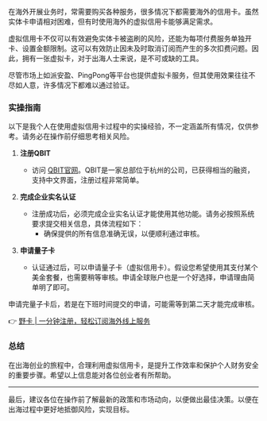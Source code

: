 在海外开展业务时，常需要购买各种服务，很多情况下都需要海外的信用卡。虽然实体卡申请相对困难，但有时使用海外的虚拟信用卡能够满足需求。

虚拟信用卡不仅可以有效避免实体卡被盗刷的风险，还能为每项付费服务单独开卡、设置金额限制。这可以有效防止因未及时取消订阅而产生的多次扣费问题。因此，拥有一张虚拟卡，对于出海人士来说，是不可或缺的工具。

尽管市场上如派安盈、PingPong等平台也提供虚拟卡服务，但其使用效果往往不尽如人意，许多情况下都难以通过验证。

### 实操指南

以下是我个人在使用虚拟信用卡过程中的实操经验，不一定涵盖所有情况，仅供参考。请务必在操作前仔细思考相关风险。

1. **注册QBIT**
   - 访问 [QBIT官网](https://www)。QBIT是一家总部位于杭州的公司，已获得相当的融资，支持中文界面，注册过程非常简单。

2. **完成企业实名认证**
   - 注册成功后，必须完成企业实名认证才能使用其他功能。请务必按照系统要求提交相关信息，具体流程如下：
     - 确保提供的所有信息准确无误，以便顺利通过审核。

3. **申请量子卡**
   - 认证通过后，可以申请量子卡（虚拟信用卡）。假设您希望使用其支付某个美金套餐，也需要稍等审核。申请全球账户也是一个好选择，申请理由简单明了即可。

申请完量子卡后，若是在下班时间提交的申请，可能需等到第二天才能完成审核。

👉 [野卡 | 一分钟注册，轻松订阅海外线上服务](https://bit.ly/bewildcard)

### 总结

在出海创业的旅程中，合理利用虚拟信用卡，是提升工作效率和保护个人财务安全的重要步骤。希望以上信息能对各位创业者有所帮助。

---
最后，建议各位在操作前了解最新的政策和市场动向，以便做出最佳决策。以便在出海过程中更好地抵御风险，实现目标。